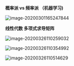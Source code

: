 **概率派 vs 频率派   （机器学习)**

![image-20200301165247844](C:\Users\liu\AppData\Roaming\Typora\typora-user-images\image-20200301165247844.png)

**线性代数 多项式求导矩阵**

![image-20200326110259032](C:\Users\liu\AppData\Roaming\Typora\typora-user-images\image-20200326110259032.png)

![image-20200326110354992](C:\Users\liu\AppData\Roaming\Typora\typora-user-images\image-20200326110354992.png)

![image-20200326110514629](C:\Users\liu\AppData\Roaming\Typora\typora-user-images\image-20200326110514629.png)